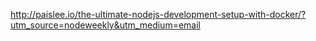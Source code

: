 http://paislee.io/the-ultimate-nodejs-development-setup-with-docker/?utm_source=nodeweekly&utm_medium=email
